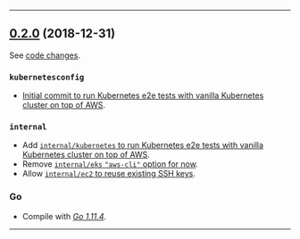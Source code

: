 

<hr>

## [0.2.0](https://github.com/aws/aws-k8s-tester/releases/tag/0.2.0) (2018-12-31)

See [code changes](https://github.com/aws/aws-k8s-tester/compare/0.1.9...0.2.0).

### `kubernetesconfig`

- [Initial commit to run Kubernetes e2e tests with vanilla Kubernetes cluster on top of AWS](https://github.com/aws/aws-k8s-tester/commit/TODO).

### `internal`

- Add [`internal/kubernetes` to run Kubernetes e2e tests with vanilla Kubernetes cluster on top of AWS](https://github.com/aws/aws-k8s-tester/commit/TODO).
- Remove [`internal/eks` `"aws-cli"` option for now](https://github.com/aws/aws-k8s-tester/commit/8079d8a96c85f2edc57da87c8b839ba67fd67f64).
- Allow [`internal/ec2` to reuse existing SSH keys](https://github.com/aws/aws-k8s-tester/commit/99459f742ff78ba061b4cf9ef17fa697ee070613).

### Go

- Compile with [*Go 1.11.4*](https://golang.org/doc/devel/release.html#go1.11).

<hr>

